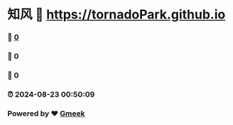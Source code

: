 # 知风 :link: https://tornadoPark.github.io 
### :page_facing_up: [0](https://tornadoPark.github.io/tag.html) 
### :speech_balloon: 0 
### :hibiscus: 0 
### :alarm_clock: 2024-08-23 00:50:09 
### Powered by :heart: [Gmeek](https://github.com/Meekdai/Gmeek)

